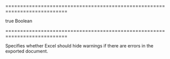 ===========================================================================
<!--default-->true<!--/default-->
<!--type-->Boolean<!--/type-->
===========================================================================

<!--shortDescription-->
Specifies whether Excel should hide warnings if there are errors in the exported document.
<!--/shortDescription-->

<!--fullDescription-->

<!--/fullDescription-->